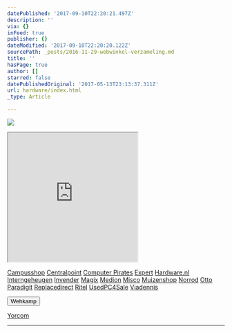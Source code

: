 ```yaml
---
datePublished: '2017-09-10T22:20:21.497Z'
description: ''
via: {}
inFeed: true
publisher: {}
dateModified: '2017-09-10T22:20:20.122Z'
sourcePath: _posts/2016-11-29-webwinkel-verzameling.md
title: ''
hasPage: true
author: []
starred: false
datePublishedOriginal: '2017-05-13T23:13:37.311Z'
url: hardware/index.html
_type: Article

---
```

![](https://the-grid-user-content.s3-us-west-2.amazonaws.com/e4f5c7a1-5645-4150-88af-80872fdd68a7.jpg)

<iframe src="https://the-grid.github.io/ed-userhtml/?g=eJy1VltvmzAUfu-vYEjNW7iGtrk4Vdd12qSu20MetqfI2CdgxRjLdkT672cu2dJp6VINJARxBOe7mO8cFu8-fL1f_fj24OSm4MuLxeECmC4vLhbYyRVskJsbI2e-X1WVd0dAU6aAGE9w1zFYZWCQu045Flt3uWBF5mhFXjyTlgVW9f3-5wJnoH1B0zVrf5ocMsWoXzGxBS4wLnxsIcYdhhSZ62BuET6tvjw6ZmdKxbAF1uaZA3IrRk0-C4NA7uc5sCw39cKxq7RUFNQsmFtSPl46J-RwluIUe6QshhFzABhSiCGeUZiCPZEtKE-A8W8JCpOrSTDChZwX6CZMoptps8AojOPrq7BZKNRcdmgw9bCXCrQefCdtaVACG6jJGWuAMWgaTNZhtG71rjvBl9HHgd7bXwyG1poCNmPWMBtEyaF-bzpOySC54TBYIznUP1NGdCwjOkOGtrSkJSRASVVmChcFthx53U18whnZtudbicKRQTvFRxpN4jAYbdDq--PI_oHqOpfxnX0p7dFqbJ4fCVwAel_y8RPQCtKBHLL1Ldj_b3Ty6kYTm7yd1nkpu3AyQWHvYS33dUyjOJ5eHwX1qarGRL8SV0cBR64oNyXnZWWR748Blk4f1hxxHjgGBITt3FyWTDT0ujbemSRzWXuUxJM_HKL0TQ69BOnJo-OiA7p0YsBF0SSIuwEXRn8bbkc-7c7ziYIQTFPATQp7Cdnvkj1MwdNBO2FSkoTJPz2yQ_otJj3sJTQG9OIPtNX6tMY2NvpsP2T99oP2J6sFtOo" height="300" style=""></iframe>

[Campusshop][0]
[Centralpoint][1]
[Computer Pirates][2]
[Expert][3]
[Hardware.nl][4]
[Interngeheugen][5]
[Invender][6]
[Magix][7]
[Medion][8]
[Misco][9]
[Muizenshop][10]
[Norrod][11]
[Otto][12]
[Paradigit][13]
[Replacedirect][14]
[Ritel][15]
[UsedPC4Sale][16]
[Viadennis][17]

<button data-role="cta" style="">Wehkamp</button>

[Yorcom][18]

---



[0]: http://www.campusshop.nl/tt/index.aspx?tt=23397_12_133761_Campusshop&r=%2F
[1]: http://www.centralpoint.nl/tracker/index.php?tt=534_12_133761_Ned-Web&r=%2F
[2]: http://www.computerpirates.com/
[3]: http://tc.tradetracker.net/?c=5515&m=12&a=133761&u=%2F
[4]: http://www.hardware.nl/
[5]: http://www.interngeheugen.com/tt/?tt=2902_12_133761_Interngeheugen&r=%2F
[6]: http://www.invender.nl/ttiv/index.php?tt=352_12_133761_Invender&r=%2F
[7]: http://www.magix.com/ap/tradetracker/?tt=2074_12_133761_Magix&r=%2F
[8]: http://tc.tradetracker.net/?c=3452&m=12&a=133761
[9]: http://www.misco.nl/
[10]: http://www.muizenshop.nl/
[11]: http://www.norrod.nl/tt/index.aspx?tt=23396_12_133761_Norrod&r=%2F
[12]: http://www.otto.nl/
[13]: http://www.paradigit.nl/tt/index.aspx?tt=5043_12_133761_Paradigit&r=%2F
[14]: http://www.replacedirect.nl/
[15]: http://www.ritel.nl/telecom/?tt=668_12_133761_Ritel&r=%2F
[16]: http://tc.tradetracker.net/?c=20400&m=12&a=133761&r=UsedPC4sale&u=%2F
[17]: http://www.viadennis.nl/computer/?tt=15804_12_133761_Viadennis&r=%2F
[18]: http://www.yorcom.nl/shopping/?tt=4837_12_133761_Rapportagened.webw&r=%2F